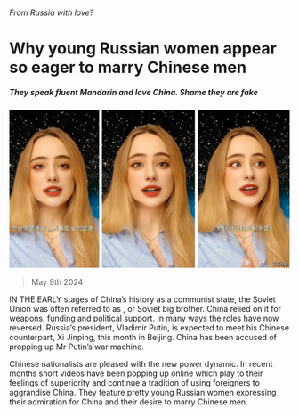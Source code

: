 ###### From Russia with love?

# Why young Russian women appear so eager to marry Chinese men 

##### They speak fluent Mandarin and love China. Shame they are fake 

![image](images/20240511_CNP503.jpg) 

> May 9th 2024 

IN THE EARLY stages of China’s history as a communist state, the Soviet Union was often referred to as , or Soviet big brother. China relied on it for weapons, funding and political support. In many ways the roles have now reversed. Russia’s president, Vladimir Putin, is expected to meet his Chinese counterpart, Xi Jinping, this month in Beijing. China has been accused of propping up Mr Putin’s war machine.

Chinese nationalists are pleased with the new power dynamic. In recent months short videos have been popping up online which play to their feelings of superiority and continue a tradition of using foreigners to aggrandise China. They feature pretty young Russian women expressing their admiration for China and their desire to marry Chinese men.

